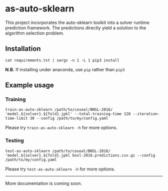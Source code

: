 # as-auto-sklearn
This project incorporates the auto-sklearn toolkit into a solver runtime 
prediction framework. The predictions directly yield a solution to the algorithm
selection problem.

## Installation

```
cat requirements.txt | xargs -n 1 -L 1 pip3 install
```

**N.B.** If installing under anaconda, use `pip` rather than `pip3`

## Example usage

### Training

```
train-as-auto-sklearn /path/to/coseal/BNSL-2016/ 'model.${solver}.${fold}.jpkl' --total-training-time 120 --iteration-time-limit 30 --config /path/to/my/config.yaml
```

Please try `train-as-auto-sklearn -h` for more options.

### Testing

```
test-as-auto-sklearn /path/to/coseal/BNSL-2016/ 'model.${solver}.${fold}.jpkl bnsl-2016.predictions.csv.gz --config /path/to/my/config.yaml
```

Please try `test-as-auto-sklearn -h` for more options.

---

More documentation is coming soon.